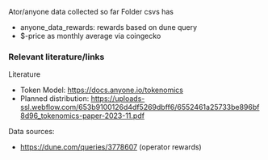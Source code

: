Ator/anyone data collected so far
Folder csvs has
- anyone_data_rewards: rewards based on dune query
- $-price as monthly average via coingecko

### Relevant literature/links
Literature
- Token Model: https://docs.anyone.io/tokenomics
- Planned distribution: https://uploads-ssl.webflow.com/653b9100126d4df5269dbff6/6552461a25733be896bf8d96_tokenomics-paper-2023-11.pdf 

Data sources:
- https://dune.com/queries/3778607 (operator rewards)
